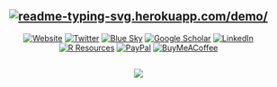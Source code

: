 <div align="center">
  
## [![readme-typing-svg.herokuapp.com/demo/](https://readme-typing-svg.herokuapp.com?font=DejaVu+Sans&color=%23008BDF&size=24&duration=6000&vCenter=true&center=true&lines=Hello!+I'm+Joscelin+%F0%9F%91%8B)](https://www.JoscelinRocha.com)

[![Website](https://img.shields.io/website?label=🧠%20personal%20website&logo=&style=square&color=00bef6&url=https://www.JoscelinRocha.com/)](www.JoscelinRocha.com)
[![Twitter](https://img.shields.io/twitter/follow/JoscelinRocha?color=1DA1F2&logo=twitter&label=twitter&style=square)](https://twitter.com/intent/user?screen_name=JoscelinRocha) 
[![Blue Sky](https://img.shields.io/badge/Blue_Sky-Follow-blue)](https://bsky.app/profile/joscelinrocha.bsky.social)
[![Google Scholar](https://img.shields.io/badge/🎓%20Google%20Scholar-Follow-blue?logo=google-scholar&logoColor=white)](https://scholar.google.com/citations?user=YFAwp8oAAAAJ&hl=en)
[![LinkedIn](https://img.shields.io/badge/LinkedIn-Follow-blue?logo=linkedin&logoColor=white)](https://www.linkedin.com/in/joscelinrocha/)
[![R Resources](https://img.shields.io/badge/Resources%20Database-Visit-blue?logo=book&logoColor=white)](https://www.resourcesdatabase.com/)
[![PayPal](https://img.shields.io/static/v1?message=donate&label=%20&style=square&logo=Paypal&labelColor=5c5c5c&color=004389)](https://paypal.me/JoscelinRocha)
[![BuyMeACoffee](https://img.shields.io/static/v1?message=contribute%20caffeine&label=%20&style=square&logo=Buy%20Me%20A%20Coffee&labelColor=5c5c5c&color=002868)](https://www.buymeacoffee.com/JoscelinRocha)

</div>


##

<div align="center">
  
[<img href="" align="center" src="https://github-readme-stats.vercel.app/api?username=JoscelinRocha&theme=github_dark&hide_border=True&hide_title=True&show_icons=True&count_private=True" />]([www.JoscelinRocha.com](https://github.com/Joscelinrocha))
  
</div>
